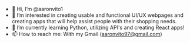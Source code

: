 - 👋 Hi, I’m @aaronvito1
- 👀 I’m interested in creating usable and functional UI/UX webpages and creating apps that will help assist people with their shopping needs.
- 🌱 I’m currently learning Python, utilizing API's and creating React apps!
- 📫 How to reach me: With my Gmail (aaronvito97@gmail.com)

<!---
aaronvito1/aaronvito1 is a ✨ special ✨ repository because its `README.md` (this file) appears on your GitHub profile.
You can click the Preview link to take a look at your changes.
--->
